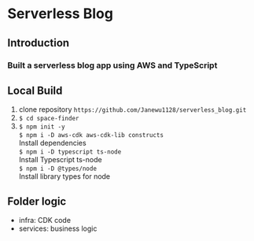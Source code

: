 # Serverless Blog

## Introduction
### Built a serverless blog app using AWS and TypeScript

## Local Build

1. clone repository `https://github.com/Janewu1128/serverless_blog.git`  
2. `$ cd space-finder`
3. `$ npm init -y`  
`$ npm i -D aws-cdk aws-cdk-lib constructs`  
Install dependencies  
`$ npm i -D typescript ts-node`  
Install Typescript ts-node  
`$ npm i -D @types/node`  
Install library types for node

## Folder logic
- infra: CDK code
- services: business logic
